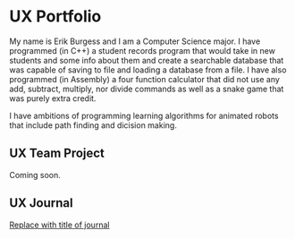 # UX Portfolio

My name is Erik Burgess and I am a Computer Science major.  I have programmed (in C++) a student records program that would take in new students and some info about them and create a searchable database that was capable of saving to file and loading a database from a file.  I have also programmed (in Assembly) a four function calculator that did not use any add, subtract, multiply, nor divide commands as well as a snake game that was purely extra credit.

I have ambitions of programming learning algorithms for animated robots that include path finding and dicision making.

## UX Team Project

Coming soon.

## UX Journal

[Replace with title of journal](j01/)
